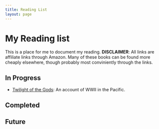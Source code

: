 ```yaml
---
title: Reading List
layout: page
---
```


# My Reading list

This is a place for me to document my reading. **DISCLAIMER**: All links
are affiliate links through Amazon. Many of these books can be found more
cheaply elsewhere, though probably most conviniently through the links.

## In Progress

- [Twilight of the Gods](https://amzn.to/3cacoYY): An account of WWII in
  the Pacific.

## Completed

## Future
